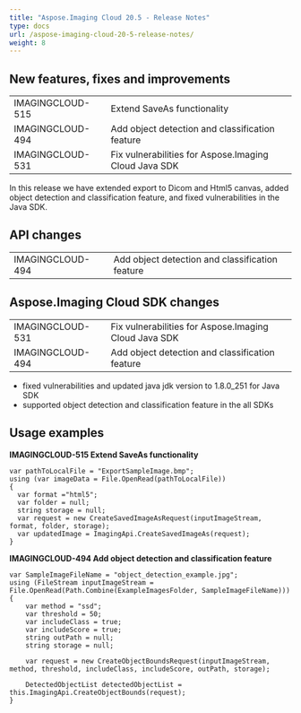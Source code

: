 ```yaml
---
title: "Aspose.Imaging Cloud 20.5 - Release Notes"
type: docs
url: /aspose-imaging-cloud-20-5-release-notes/
weight: 8
---
```


## **New features, fixes and improvements**
|     |     |
| --- | --- |
|IMAGINGCLOUD-515|Extend SaveAs functionality|
|IMAGINGCLOUD-494|Add object detection and classification feature|
|IMAGINGCLOUD-531|Fix vulnerabilities for Aspose.Imaging Cloud Java SDK|

In this release we have extended export to Dicom and Html5 canvas, added object detection and classification feature, and fixed vulnerabilities in the Java SDK.

## **API changes**
|     |     |
| --- | --- |
|IMAGINGCLOUD-494|Add object detection and classification feature|

## **Aspose.Imaging Cloud SDK changes**
|     |     |
| --- | --- |
|IMAGINGCLOUD-531|Fix vulnerabilities for Aspose.Imaging Cloud Java SDK|
|IMAGINGCLOUD-494|Add object detection and classification feature|

- fixed vulnerabilities and updated java jdk version to 1.8.0_251 for Java SDK
- supported object detection and classification feature in the all SDKs

## **Usage examples**

**IMAGINGCLOUD-515 Extend SaveAs functionality**

```
var pathToLocalFile = "ExportSampleImage.bmp";
using (var imageData = File.OpenRead(pathToLocalFile))
{
  var format ="html5";
  var folder = null; 
  string storage = null; 
  var request = new CreateSavedImageAsRequest(inputImageStream, format, folder, storage);
  var updatedImage = ImagingApi.CreateSavedImageAs(request);
}
```

**IMAGINGCLOUD-494 Add object detection and classification feature**

```
var SampleImageFileName = "object_detection_example.jpg";
using (FileStream inputImageStream = File.OpenRead(Path.Combine(ExampleImagesFolder, SampleImageFileName)))
{
    var method = "ssd";
    var threshold = 50;
    var includeClass = true;
    var includeScore = true;
    string outPath = null;
    string storage = null; 

    var request = new CreateObjectBoundsRequest(inputImageStream, method, threshold, includeClass, includeScore, outPath, storage);

    DetectedObjectList detectedObjectList = this.ImagingApi.CreateObjectBounds(request);                
}
```